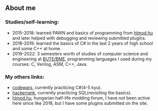 ## About me
### Studies/self-learning:
* 2015-2018: learned PAWN and basics of programming from [hlmod.hu](https://hlmod.hu/portal) and later helped with debugging and reviewing submitted plugins.
* 2018-2019: learned the basics of C# in the last 2 years of high school and some C++ at home.
* 2019-2022: 3 semesters worth of studies of computer science and engineering at [BUTE/BME](https://www.bme.hu/), programming languages I used during my courses: C, Verilog, ASM, C++, Java.

### My others links:
* [codewars](https://www.codewars.com/users/Akosch242), currently practicing C#(4-5 kyu).
* [hackerrank](https://www.hackerrank.com/Akosch242?hr_r=1), currently practicing SQL(revisiting the basics).
* [hlmod.hu](https://hlmod.hu/memberlist.php?mode=viewprofile&u=7492), hungarian half-life modding forum, I have not been active here since like 2018, but I have some plugins submitted on the site.
